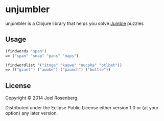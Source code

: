 # unjumbler

unjumbler is a Clojure library that helps you solve [Jumble](http://en.wikipedia.org/wiki/Jumble) puzzles

## Usage

```clojure
(findwords "span")
=> ("span" "snap" "pans" "naps")

(findwordlist '("itnga" "kaowe" "nucpha" "otlbet"))
=> (("giant") ("awoke") ("paunch") ("bottle"))
```

## License

Copyright © 2014 Joel Rosenberg

Distributed under the Eclipse Public License either version 1.0 or (at your option) any later version.
